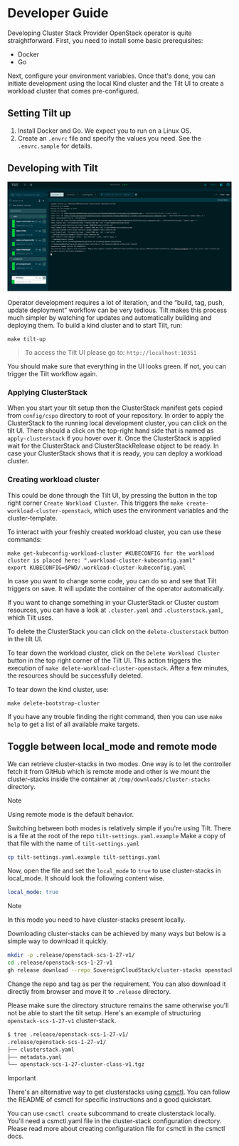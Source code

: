 # Developer Guide

Developing Cluster Stack Provider OpenStack operator is quite straightforward. First, you need to install some basic prerequisites:

- Docker
- Go

Next, configure your environment variables. Once that's done, you can initiate development using the local Kind cluster and the Tilt UI to create a workload cluster that comes pre-configured.

## Setting Tilt up

1. Install Docker and Go. We expect you to run on a Linux OS.
2. Create an `.envrc` file and specify the values you need. See the `.envrc.sample` for details.

## Developing with Tilt

![tilt](./images/tilt.png "Tilt")

Operator development requires a lot of iteration, and the “build, tag, push, update deployment” workflow can be very tedious. Tilt makes this process much simpler by watching for updates and automatically building and deploying them. To build a kind cluster and to start Tilt, run:

```shell
make tilt-up
```

> To access the Tilt UI please go to: `http://localhost:10351`

You should make sure that everything in the UI looks green. If not, you can trigger the Tilt workflow again.

### Applying ClusterStack

When you start your tilt setup then the ClusterStack manifest gets copied from `config/cspo` directory to root of your repository. In order to apply the ClusterStack to the running local development cluster, you can click on the tilt UI. There should a click on the top-right hand side that is named as `apply-clusterstack` if you hover over it. 
Once the ClusterStack is applied wait for the ClusterStack and ClusterStackRelease object to be ready. In case your ClusterStack shows that it is ready, you can deploy a workload cluster. 

### Creating workload cluster

This could be done through the Tilt UI, by pressing the button in the top right corner `Create Workload Cluster`. This triggers the `make create-workload-cluster-openstack`, which uses the environment variables and the cluster-template.

To interact with your freshly created workload cluster, you can use these commands:

```shell
make get-kubeconfig-workload-cluster #KUBECONFIG for the workload cluster is placed here: ".workload-cluster-kubeconfig.yaml"
export KUBECONFIG=$PWD/.workload-cluster-kubeconfig.yaml
```

In case you want to change some code, you can do so and see that Tilt triggers on save. It will update the container of the operator automatically.

If you want to change something in your ClusterStack or Cluster custom resources, you can have a look at `.cluster.yaml` and `.clusterstack.yaml`, which Tilt uses.

To delete the ClusterStack you can click on the `delete-clusterstack` button in the tilt UI.

To tear down the workload cluster, click on the `Delete Workload Cluster` button in the top right corner of the Tilt UI. This action triggers the execution of `make delete-workload-cluster-openstack`. After a few minutes, the resources should be successfully deleted.

To tear down the kind cluster, use:

```shell
make delete-bootstrap-cluster
```

If you have any trouble finding the right command, then you can use `make help` to get a list of all available make targets.

## Toggle between local_mode and remote mode

We can retrieve cluster-stacks in two modes. One way is to let the controller fetch it from GitHub which is remote mode and other is we mount the cluster-stacks inside the container at `/tmp/downloads/cluster-stacks` directory.

> [!NOTE]  
> Using remote mode is the default behavior.

Switching between both modes is relatively simple if you're using Tilt. There is a file at the root of the repo `tilt-settings.yaml.example`
Make a copy of that file with the name of `tilt-settings.yaml`

```bash
cp tilt-settings.yaml.example tilt-settings.yaml
```

Now, open the file and set the `local_mode` to `true` to use cluster-stacks in local_mode. It should look the following content wise.

```yaml
local_mode: true
```

> [!NOTE]
> In this mode you need to have cluster-stacks present locally.

Downloading cluster-stacks can be achieved by many ways but below is a simple way to download it quickly.

```bash
mkdir -p .release/openstack-scs-1-27-v1/
cd .release/openstack-scs-1-27-v1
gh release download --repo SovereignCloudStack/cluster-stacks openstack-scs-1-27-v1
```

Change the repo and tag as per the requirement. You can also download it directly from browser and move it to `.release` directory.

Please make sure the directory structure remains the same otherwise you'll not be able to start the tilt setup. Here's an example of structuring `openstack-scs-1-27-v1` cluster-stack.

```bash
$ tree .release/openstack-scs-1-27-v1/
.release/openstack-scs-1-27-v1/
├── clusterstack.yaml
├── metadata.yaml
└── openstack-scs-1-27-cluster-class-v1.tgz
```

> [!IMPORTANT]
There's an alternative way to get clusterstacks using [csmctl](https://github.com/SovereignCloudStack/csmctl). You can follow the README of csmctl for specific instructions and a good quickstart.

You can use `csmctl create` subcommand to create clusterstack locally. You'll need a csmctl.yaml file in the cluster-stack configuration directory. Please read more about creating configuration file for csmctl in the csmctl docs. 
